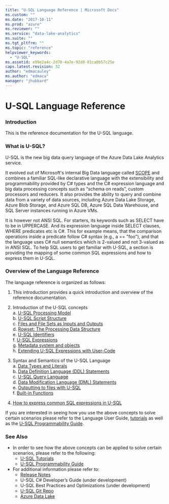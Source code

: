 ```yaml
---
title: "U-SQL Language Reference | Microsoft Docs"
ms.custom: ""
ms.date: "2017-10-11"
ms.prod: "azure"
ms.reviewer: ""
ms.service: "data-lake-analytics"
ms.suite: ""
ms.tgt_pltfrm: ""
ms.topic: "reference"
helpviewer_keywords: 
  - "U-SQL"
ms.assetid: e99e2a4c-2d78-4a7e-92d0-81ca0b57c25e
caps.latest.revision: 32
author: "edmacauley"
ms.author: "edmaca"
manager: "jhubbard"
---
```

# U-SQL Language Reference
[//]: # "U-SQL Language Reference"  
### Introduction    
This is the reference documentation for the U-SQL language.  
  
### What is U-SQL?    
U-SQL is the new big data query language of the Azure Data Lake Analytics service.  
  
It evolved out of Microsoft's internal Big Data language called [SCOPE](http://www.vldb.org/pvldb/1/1454166.pdf) and combines a familiar SQL-like declarative language with the extensibility and programmability provided by C# types and the C# expression language and big data processing concepts such as “schema on reads”, custom processors and reducers. It also provides the ability to query and combine data from a variety of data sources, including Azure Data Lake Storage, Azure Blob Storage, and Azure SQL DB, Azure SQL Data Warehouse, and SQL Server instances running in Azure VMs.  
  
It is however not ANSI SQL. For starters, its keywords such as SELECT have to be in UPPERCASE. And its expression language inside SELECT clauses, WHERE predicates etc is C#. This for example means, that the comparison operations inside a predicate follow C# syntax (e.g., a == "foo"), and that the language uses C# null semantics which is 2-valued and not 3-valued as in ANSI SQL. To help SQL users to get familiar with U-SQL, a section is providing the mapping of some common SQL expressions and how to express them in U-SQL.  

### Overview of the Language Reference    
The language reference is organized as follows:    
1. This introduction provides a quick introduction and overview of the reference documentation.  
2. Introduction of the U-SQL concepts   
    a. [U-SQL Processing Model](u-sql-concepts.md)  
    b. [U-SQL Script Structure](u-sql-scripts.md)  
    c. [Files and File Sets as Inputs and Outputs](files-and-file-sets-as-inputs-and-outputs-u-sql.md)  
    d. [Rowset: The Processing Data Structure](rowset-the-processing-data-structure-u-sql.md)  
    e. [U-SQL Identifiers](identifiers-u-sql.md)  
    f. [U-SQL Expressions](expressions-u-sql.md)  
    g. [Metadata system and objects](data-definition-language-ddl-statements-u-sql.md)  
    h. [Extending U-SQL Expressions with User-Code](extending-u-sql-expressions-with-user-code.md)
    
3.  Syntax and Semantics of the U-SQL Language  
    a. [Data Types and Literals](data-types-and-literals-u-sql.md)   
    b.  [Data Definition Language (DDL) Statements](data-definition-language-ddl-statements-u-sql.md)  
    c.  [U-SQL Query Language](query-statements-and-expressions-u-sql.md)  
    d.  [Data Modification Language (DML) Statements](data-modification-language-dml-statements-u-sql.md)   
    e.  [Outputting to files with U-SQL](output-statement-u-sql.md)  
    f.  [Built-in Functions](built-in-functions-u-sql.md)
4. [How to express common SQL expressions in U-SQL](common-sql-expressions-in-u-sql.md)  

If you are interested in seeing how you use the above concepts to solve certain scenarios please refer to the Language User Guide, [tutorials](https://azure.microsoft.com/en-us/documentation/articles/data-lake-analytics-u-sql-get-started/) as well as the [U-SQL Programmability Guide](https://docs.microsoft.com/en-us/azure/data-lake-analytics/data-lake-analytics-u-sql-programmability-guide).  
  
### See Also  
* In order to see how the above concepts can be applied to solve certain scenarios, please refer to the following:   
    * [U-SQL Tutorials](https://azure.microsoft.com/en-us/documentation/articles/data-lake-analytics-u-sql-get-started/)   
    * [U-SQL Programmability Guide](https://docs.microsoft.com/en-us/azure/data-lake-analytics/data-lake-analytics-u-sql-programmability-guide) 
* For additional information please refer to:  
    * [Release Notes](https://github.com/Azure/AzureDataLake/tree/master/docs/Release_Notes) 
    * U-SQL C# Developer’s Guide (under development)  
    * U-SQL Best Practices and Optimizations (under development)  
    * [U-SQL Git Repo](https://github.com/Azure/USQL)  
    * [Azure Data Lake](http://azure.github.io/AzureDataLake/) 
